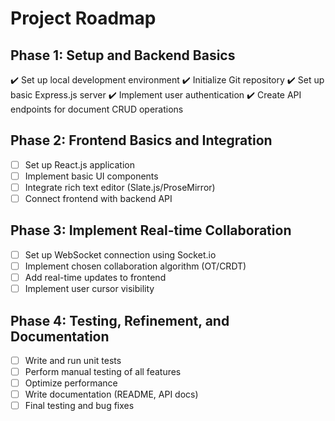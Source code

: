 # Project Roadmap

## Phase 1: Setup and Backend Basics
 :heavy_check_mark: Set up local development environment
 :heavy_check_mark: Initialize Git repository
 :heavy_check_mark: Set up basic Express.js server
 :heavy_check_mark: Implement user authentication
 :heavy_check_mark: Create API endpoints for document CRUD operations

## Phase 2: Frontend Basics and Integration
- [ ] Set up React.js application
- [ ] Implement basic UI components
- [ ] Integrate rich text editor (Slate.js/ProseMirror)
- [ ] Connect frontend with backend API

## Phase 3: Implement Real-time Collaboration
- [ ] Set up WebSocket connection using Socket.io
- [ ] Implement chosen collaboration algorithm (OT/CRDT)
- [ ] Add real-time updates to frontend
- [ ] Implement user cursor visibility

## Phase 4: Testing, Refinement, and Documentation
- [ ] Write and run unit tests
- [ ] Perform manual testing of all features
- [ ] Optimize performance
- [ ] Write documentation (README, API docs)
- [ ] Final testing and bug fixes

